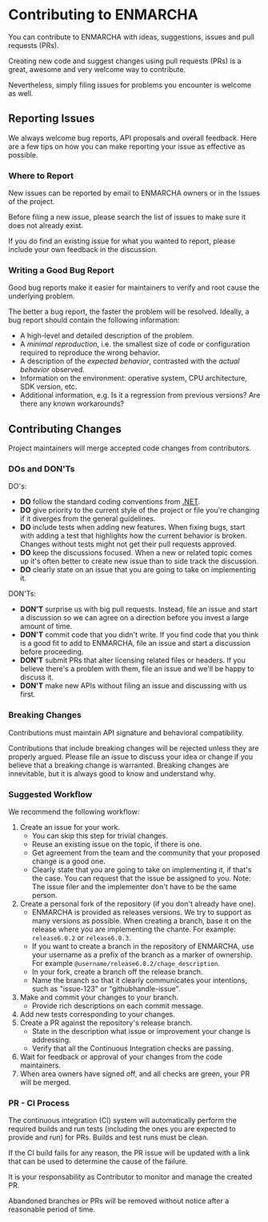﻿# Contributing to ENMARCHA

You can contribute to ENMARCHA with ideas, suggestions, issues and pull requests (PRs).

Creating new code and suggest changes using pull requests (PRs) is a great, awesome and very welcome way to contribute.

Nevertheless, simply filing issues for problems you encounter is welcome as well.

## Reporting Issues

We always welcome bug reports, API proposals and overall feedback. Here are a few
tips on how you can make reporting your issue as effective as possible.

### Where to Report

New issues can be reported by email to ENMARCHA owners or in the Issues of the project.

Before filing a new issue, please search the list of issues to make sure it does
not already exist.

If you do find an existing issue for what you wanted to report, please include
your own feedback in the discussion.

### Writing a Good Bug Report

Good bug reports make it easier for maintainers to verify and root cause the underlying problem.

The better a bug report, the faster the problem will be resolved. Ideally, a bug report should contain the following information:

- A high-level and detailed description of the problem.
- A _minimal reproduction_, i.e. the smallest size of code or configuration required
  to reproduce the wrong behavior.
- A description of the _expected behavior_, contrasted with the _actual behavior_ observed.
- Information on the environment: operative system, CPU architecture, SDK version, etc.
- Additional information, e.g. Is it a regression from previous versions? Are there
  any known workarounds?

## Contributing Changes

Project maintainers will merge accepted code changes from contributors.

### DOs and DON'Ts

DO's:

 - **DO** follow the standard coding conventions from [.NET](https://learn.microsoft.com/dotnet/csharp/fundamentals/coding-style/coding-conventions).
 - **DO** give priority to the current style of the project or file you're changing if it diverges from the general guidelines.
 - **DO** include tests when adding new features. When fixing bugs, start with adding a test that highlights how the current behavior is broken. Changes without tests might not get their pull requests approved.
 - **DO** keep the discussions focused. When a new or related topic comes up it's often better to create new issue than to side track the discussion.
 - **DO** clearly state on an issue that you are going to take on implementing it.
 
DON'Ts:

 - **DON'T** surprise us with big pull requests. Instead, file an issue and start a discussion so we can agree on a direction before you invest a large amount of time.
 - **DON'T** commit code that you didn't write. If you find code that you think is a good fit to add to ENMARCHA, file an issue and start a discussion before proceeding.
 - **DON'T** submit PRs that alter licensing related files or headers. If you believe there's a problem with them, file an issue and we'll be happy to discuss it.
 - **DON'T** make new APIs without filing an issue and discussing with us first.

### Breaking Changes

Contributions must maintain API signature and behavioral compatibility.

Contributions that include breaking changes will be rejected unless they are properly argued. Please file an issue to discuss your idea or change if you believe that a breaking change is warranted. Breaking changes are innevitable, but it is always good to know and understand why.

### Suggested Workflow

We recommend the following workflow:

1. Create an issue for your work.
   - You can skip this step for trivial changes.
   - Reuse an existing issue on the topic, if there is one.
   - Get agreement from the team and the community that your proposed change is a good one.
   - Clearly state that you are going to take on implementing it, if that's the case. You can request that the issue be assigned to you. Note: The issue filer and the implementer don't have to be the same person.
2. Create a personal fork of the repository (if you don't already have one).
    - ENMARCHA is provided as releases versions. We try to support as many versions as possible. When creating a branch, base it on the release where you are implementing the chante. For example: `release6.0.2` or `release6.0.3`.
    - If you want to create a branch in the repository of ENMARCHA, use your username as a prefix of the branch as a marker of ownership. For example `@username/release6.0.2/chage_description`.
    - In your fork, create a branch off the release branch.
    - Name the branch so that it clearly communicates your intentions, such as
     "issue-123" or "githubhandle-issue".
3. Make and commit your changes to your branch.
    - Provide rich descriptions on each commit message.
4. Add new tests corresponding to your changes.
5. Create a PR against the repository's release branch.
   - State in the description what issue or improvement your change is addressing.
   - Verify that all the Continuous Integration checks are passing.
6. Wait for feedback or approval of your changes from the code maintainers.
7. When area owners have signed off, and all checks are green, your PR will be merged.

### PR - CI Process

The continuous integration (CI) system will automatically perform the required builds and run tests (including the ones you are expected to provide and run) for PRs. Builds and test runs must be clean.

If the CI build fails for any reason, the PR issue will be updated with a link that can be used to determine the cause of the failure.

It is your responsability as Contributor to monitor and manage the created PR.

Abandoned branches or PRs will be removed without notice after a reasonable period of time.
